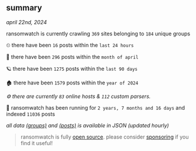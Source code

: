 
## summary
_april 22nd, 2024_

ransomwatch is currently crawling `369` sites belonging to `184` unique groups

⏲ there have been `16` posts within the `last 24 hours`

🦈 there have been `296` posts within the `month of april`

🪐 there have been `1275` posts within the `last 90 days`

🏚 there have been `1579` posts within the `year of 2024`

_⚙️ there are currently `83` online hosts & `112` custom parsers._

🦕 ransomwatch has been running for `2 years, 7 months and 16 days` and indexed `11036` posts

_all data  [(groups)](http://ransomwhat.telemetry.ltd/groups) and [(posts)](http://ransomwhat.telemetry.ltd/posts) is available in JSON (updated hourly)_

> ransomwatch is fully [open source](https://github.com/joshhighet/ransomwatch#ransomwatch--). please consider [sponsoring](https://github.com/sponsors/joshhighet) if you find it useful!
